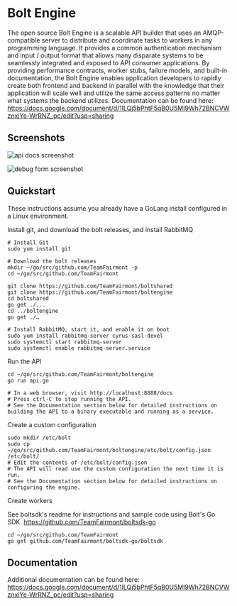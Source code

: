 # Bolt Engine  
The open source Bolt Engine is a scalable API builder that uses an AMQP-compatible server to distribute and coordinate tasks to workers in any programming language. It provides a common authentication mechanism and input / output format that allows many disparate systems to be seamlessly integrated and exposed to API consumer applications. By providing performance contracts, worker stubs, failure models, and built-in documentation, the Bolt Engine enables application developers to rapidly create both frontend and backend in parallel with the knowledge that their application will scale well and utilize the same access patterns no matter what systems the backend utilizes. Documentation can be found here: https://docs.google.com/document/d/1lLQj5bPhtF5qB0U5MI9Wh72BNCVWznxiYe-WrRNZ_pc/edit?usp=sharing

## Screenshots
![api docs screenshot](https://github.com/TeamFairmont/boltengine/wiki/images/bolt-docs-ss.png)

![debug form screenshot](https://github.com/TeamFairmont/boltengine/wiki/images/bolt-debug-form.png)

## Quickstart
These instructions assume you already have a GoLang install configured in a Linux environment.

Install git, and download the bolt releases, and install RabbitMQ
```
# Install Git
sudo yum install git

# Download the bolt releases
mkdir ~/go/src/github.com/TeamFairmont -p
cd ~/go/src/github.com/TeamFairmont

git clone https://github.com/TeamFairmont/boltshared
git clone https://github.com/TeamFairmont/boltengine
cd boltshared
go get ./...
cd ../boltengine
go get ./…

# Install RabbitMQ, start it, and enable it on boot
sudo yum install rabbitmq-server cyrus-sasl-devel
sudo systemctl start rabbitmq-server
sudo systemctl enable rabbitmq-server.service
```

Run the API
```
cd ~/go/src/github.com/TeamFairmont/boltengine
go run api.go

# In a web browser, visit http://localhost:8888/docs
# Press ctrl-C to stop running the API.
# See the Documentation section below for detailed instructions on building the API to a binary executable and running as a service.
```

Create a custom configuration
```
sudo mkdir /etc/bolt
sudo cp ~/go/src/github.com/TeamFairmont/boltengine/etc/bolt/config.json /etc/bolt/
# Edit the contents of /etc/bolt/config.json
# The API will read use the custom configuration the next time it is run. 
# See the Documentation section below for detailed instructions on configuring the engine.  
```

Create workers

See boltsdk's readme for instructions and sample code using Bolt's Go SDK.
https://github.com/TeamFairmont/boltsdk-go
```
cd ~/go/src/github.com/TeamFairmont
go get github.com/TeamFairmont/boltsdk-go/boltsdk
```

## Documentation
Additional documentation can be found here: https://docs.google.com/document/d/1lLQj5bPhtF5qB0U5MI9Wh72BNCVWznxiYe-WrRNZ_pc/edit?usp=sharing
